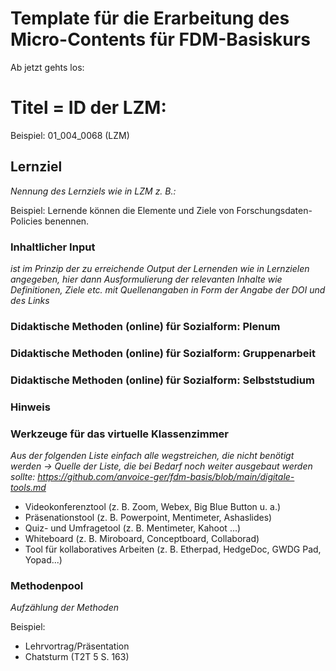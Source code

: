 # Template für die Erarbeitung des Micro-Contents für FDM-Basiskurs
Ab jetzt gehts los: 

# Titel = ID der LZM: 

Beispiel: 01_004_0068 (LZM)

## Lernziel
_Nennung des Lernziels wie in LZM z. B.:_

Beispiel: Lernende können die Elemente und Ziele von Forschungsdaten-Policies benennen.

### Inhaltlicher Input 
_ist im Prinzip der zu erreichende Output der Lernenden wie in Lernzielen angegeben, hier dann Ausformulierung der relevanten Inhalte wie Definitionen, Ziele etc. mit Quellenangaben in Form der Angabe der DOI und des Links_

### Didaktische Methoden (online) für Sozialform: Plenum

### Didaktische Methoden (online) für Sozialform: Gruppenarbeit

### Didaktische Methoden (online) für Sozialform: Selbststudium

### Hinweis

### Werkzeuge für das virtuelle Klassenzimmer
_Aus der folgenden Liste einfach alle wegstreichen, die nicht benötigt werden ->  Quelle der Liste, die bei Bedarf noch weiter ausgebaut werden sollte: https://github.com/anvoice-ger/fdm-basis/blob/main/digitale-tools.md_

* Videokonferenztool (z. B. Zoom, Webex, Big Blue Button u. a.)
* Präsenationstool (z. B. Powerpoint, Mentimeter, Ashaslides)
* Quiz- und Umfragetool (z. B. Mentimeter, Kahoot ...)
* Whiteboard (z. B. Miroboard, Conceptboard, Collaborad)
* Tool für kollaboratives Arbeiten (z. B. Etherpad, HedgeDoc, GWDG Pad, Yopad...)
  
### Methodenpool
_Aufzählung der Methoden_

Beispiel:
* Lehrvortrag/Präsentation
* Chatsturm (T2T 5 S. 163)
